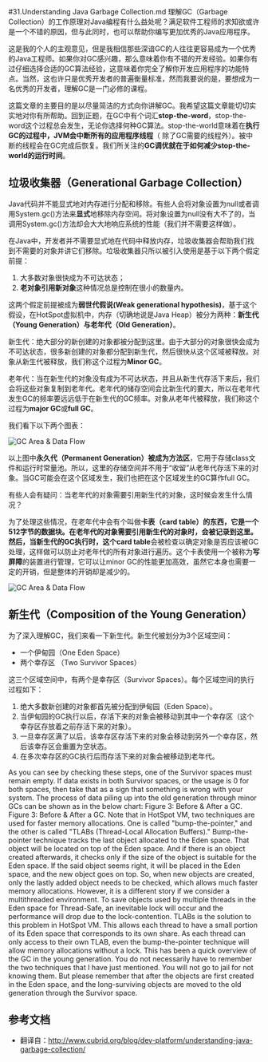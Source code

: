 #31.Understanding Java Garbage Collection.md
理解GC（Garbage Collection）的工作原理对Java编程有什么益处呢？满足软件工程师的求知欲或许是一个不错的原因，但与此同时，也可以帮助你编写更加优秀的Java应用程序。

这是我的个人的主观意见，但是我相信那些深谙GC的人往往更容易成为一个优秀的Java工程师。如果你对GC感兴趣，那么意味着你有不错的开发经验。如果你有过仔细选择合适的GC算法经验，这意味着你完全了解你开发应用程序的功能特点。当然，这也许只是优秀开发者的普遍衡量标准，然而我要说的是，要想成为一名优秀的开发者，理解GC是一门必修的课程。

这篇文章的主要目的是以尽量简洁的方式向你讲解GC。我希望这篇文章能切切实实地对你有所帮助。回到正题，在GC中有个词汇**stop-the-word**，stop-the-word这个过程总会发生，无论你选择何种GC算法。stop-the-world意味着在**执行GC的过程中，JVM会中断所有的应用程序线程**（ 除了GC需要的线程外）。被中断的线程会在GC完成后恢复。我们所关注的**GC调优就在于如何减少stop-the-world的运行时间**。

## 垃圾收集器（Generational Garbage Collection）

Java代码并不能显式地对内存进行分配和移除。有些人会将对象设置为null或者调用System.gc()方法来**显式**地移除内存空间。将对象设置为null没有大不了的，当调用System.gc()方法却会大大地响应系统的性能（我们并不需要这样做）。

在Java中，开发者并不需要显式地在代码中释放内存，垃圾收集器会帮助我们找到不需要的对象并讲它们移除。垃圾收集器只所以被引入使用是基于以下两个假定前提：

1. 大多数对象很快成为不可达状态；
2. **老对象引用新对象**这种情况总是控制在很小的数量内。

这两个假定前提被成为**弱世代假说(Weak generational hypothesis)**，基于这个假设，在HotSpot虚拟机中，内存（切确地说是Java Heap）被分为两种：**新生代（Young Generation）**与**老年代（Old Generation）**。

新生代：绝大部分的新创建的对象都被分配到这里。由于大部分的对象很快会成为不可达状态，很多新创建的对象都分配到新生代，然后很快从这个区域被释放。对象从新生代被释放，我们称这个过程为**Minor GC**。

老年代：当在新生代的对象没有成为不可达状态，并且从新生代存活下来后，我们会将这些对象复制到老年代。老年代的储存空间会比新生代的要大，所以在老年代发生GC的频率要远远低于在新生代的GC频率。对象从老年代被释放，我们称这个过程为**major GC**或**full GC**。

我们看下以下两个图表：

<img src="http://www.cubrid.org/files/attach/images/220547/284/313/java-gc-area-data-flow.png" style="display:block;margin:0 auto;" alt="GC Area & Data Flow"/>

以上图中**永久代（Permanent Generation）**被成为**方法区**，它用于存储class文件和运行时常量池。所以，这里的存储空间并不用于“收留”从老年代存活下来的对象。当GC可能会在这个区域发生，我们也把在这个区域发生的GC算作full GC。

有些人会有疑问：当老年代的对象需要引用新生代的对象，这时候会发生什么情况？

为了处理这些情况，在老年代中会有个叫做**卡表（card table）**的东西，它是一个512字节的数据块。在老年代的对象需要引用新生代的对象时，会被记录到这里。然后，当新生代的GC执行时，这个**card table**会被检查以确定对象是否应该被GC处理，这样做可以防止对老年代的所有对象进行遍历。这个卡表使用一个被称为**写屏障**的装置进行管理，它可以让minor GC的性能更加高效，虽然它本身也需要一定的开销，但是整体的开销却是减少的。

<img src="http://www.cubrid.org/files/attach/images/220547/284/313/card-table-structure.png" style="display:block;margin:0 auto;"  alt="GC Area & Data Flow" />

## 新生代（Composition of the Young Generation）

为了深入理解GC，我们来看一下新生代。新生代被划分为3个区域空间：

 * 一个伊甸园（One Eden Space）
*  两个幸存区 （Two Survivor Spaces）
 
这三个区域空间中，有两个是幸存区（Survivor Spaces）。每个区域空间的执行过程如下：

1. 绝大多数新创建的对象都首先被分配到伊甸园（Eden Space）。
2. 当伊甸园的GC执行以后，存活下来的对象会被移动到其中一个幸存区（这个幸存区存放着之前存活下来的对象）。
3. 一旦幸存区满了以后，该幸存区存活下来的对象会移动到另外一个幸存区，然后该幸存区会重置为空状态。
4. 在多次幸存区的GC执行后而存活下来的对象会被移动到老年代。

As you can see by checking these steps, one of the Survivor spaces must remain empty. If data exists in both Survivor spaces, or the usage is 0 for both spaces, then take that as a sign that something is wrong with your system.
The process of data piling up into the old generation through minor GCs can be shown as in the below chart:
Figure 3: Before & After a GC.
Figure 3: Before & After a GC.
Note that in HotSpot VM, two techniques are used for faster memory allocations. One is called "bump-the-pointer," and the other is called "TLABs (Thread-Local Allocation Buffers)." 
Bump-the-pointer technique tracks the last object allocated to the Eden space. That object will be located on top of the Eden space. And if there is an object created afterwards, it checks only if the size of the object is suitable for the Eden space. If the said object seems right, it will be placed in the Eden space, and the new object goes on top. So, when new objects are created, only the lastly added object needs to be checked, which allows much faster memory allocations. However, it is a different story if we consider a multithreaded environment. To save objects used by multiple threads in the Eden space for Thread-Safe, an inevitable lock will occur and the performance will drop due to the lock-contention. TLABs is the solution to this problem in HotSpot VM. This allows each thread to have a small portion of its Eden space that corresponds to its own share. As each thread can only access to their own TLAB, even the bump-the-pointer technique will allow memory allocations without a lock. 
This has been a quick overview of the GC in the young generation. You do not necessarily have to remember the two techniques that I have just mentioned. You will not go to jail for not knowing them. But please remember that after the objects are first created in the Eden space, and the long-surviving objects are moved to the old generation through the Survivor space.



## 参考文档
* 翻译自：http://www.cubrid.org/blog/dev-platform/understanding-java-garbage-collection/